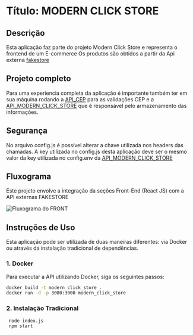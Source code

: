 # Título: MODERN CLICK STORE

## Descrição

Esta aplicação faz parte do projeto Modern Click Store e representa o frontend de um E-commerce
Os produtos são obtidos a partir da Api externa [fakestore](https://fakestoreapi.com/) 

## Projeto completo

Para uma experiencia completa da aplicação é importante também ter em sua máquina rodando a [API_CEP](https://github.com/Luca-sketch/Sprint_3_API_CEP) para as validações CEP e a [API_MODERN_CLICK_STORE](https://github.com/Luca-sketch/Sprint_3_BackEnd) que é responsável pelo armazenamento das informações.

## Segurança

No arquivo config.js é possível alterar a chave utilizada nos headers das chamadas. A key utilizada no config.js desta aplicação deve ser o mesmo valor da key utilizada no config.env da [API_MODERN_CLICK_STORE](https://github.com/Luca-sketch/Sprint_3_BackEnd)

## Fluxograma

Este projeto envolve a integração da seções Front-End (React JS) com a  API externas FAKESTORE

![Fluxograma do FRONT ](https://drive.google.com/uc?export=view&id=1Q2N7eII40GpPzzVJcNUotl_NdALmwzAt)

## Instruções de Uso

Esta aplicação pode ser utilizada de duas maneiras diferentes: via Docker ou através da instalação tradicional de dependências.

### 1. Docker

Para executar a API utilizando Docker, siga os seguintes passos:

```bash
docker build -t modern_click_store .
docker run -d -p 3000:3000 modern_click_store
```
### 2. Instalação Tradicional
```
 node index.js
 npm start
